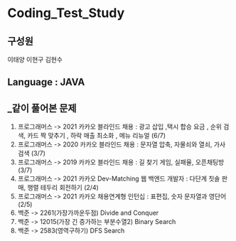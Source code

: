 # Coding_Test_Study

## 구성원

이태양
이현구
김현수

## **Language** :  **JAVA**



 ## _같이 풀어본 문제
                  
 1. 프로그래머스 -> 2021 카카오 블라인드 채용 :  광고 삽입 ,택시 합승 요금 , 순위 검색, 카드 짝 맞추기 , 하락 매출 최소화 , 메뉴 리뉴얼  (6/7)
 2. 프로그래머스 -> 2020 카카오 블라인드 채용 : 문자열 압축, 자물쇠와 열쇠, 가사 검색     (3/7)
 3. 프로그래머스 -> 2019 카카오 블라인드 채용 : 길 찾기 게임, 실패율, 오픈채팅방   (3/7)
 4. 프로그래머스 -> 2021 카카오 Dev-Matching 웹 백엔드 개발자 : 다단계 칫솔 판매, 행렬 테두리 회전하기 (2/4)
 5. 프로그래머스 -> 2021 카카오 채용연계형 인턴십 : 표편집, 숫자 문자열과 영단어  (2/5)                     
 7. 백준 -> 2261(가장가까운두점) Divide and Conquer
 8. 백준 -> 12015(가장 긴 증가하는 부분수열2) Binary Search
 9. 백준 -> 2583(영역구하기) DFS Search
           
        
                  




